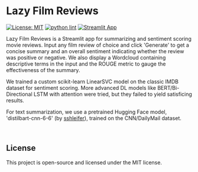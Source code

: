 # Lazy Film Reviews 

[![License: MIT](https://img.shields.io/badge/License-MIT-blue.svg)](LICENSE)
[![python lint](https://img.shields.io/badge/PyLint-passing-brightgreen)](.github/workflows/pylint.yml)
[![Streamlit App](https://static.streamlit.io/badges/streamlit_badge_black_white.svg)](https://share.streamlit.io/akshaydevml/lazy-film-reviews/main/app/streamlit_app.py)

Lazy Film Reviews is a Streamlit app for summarizing and sentiment scoring movie reviews. Input any film review of choice and click 'Generate' to get a concise summary and an overall sentiment indicating whether the review was positive or negative. We also display a Wordcloud containing descriptive terms in the input and the ROUGE metric to gauge the effectiveness of the summary.

We trained a custom scikit-learn LinearSVC model on the classic IMDB dataset for sentiment scoring. More advanced DL models like BERT/Bi-Directional LSTM with attention were tried, but they failed to yield satisficing results.

For text summarization, we use a pretrained Hugging Face model, 'distilbart-cnn-6-6' (by [sshleifer](https://github.com/sshleifer)), trained on the CNN/DailyMail dataset.

<br>

## License

This project is open-source and licensed under the MIT license.
